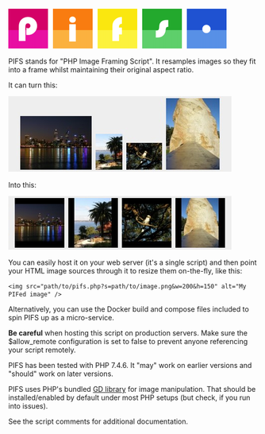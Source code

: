 ![PIFS](docs/images/logo.gif)

PIFS stands for "PHP Image Framing Script". It resamples images so they fit into a frame whilst maintaining their original aspect ratio.

It can turn this:

![Images of different sizes](docs/images/pifs_f.jpg)

Into this:

![Images framed using PIFS](docs/images/pifs_t.jpg)

You can easily host it on your web server (it's a single script) and then point your HTML image sources through it to resize them on-the-fly, like this:

```
<img src="path/to/pifs.php?s=path/to/image.png&w=200&h=150" alt="My PIFed image" />
```

Alternatively, you can use the Docker build and compose files included to spin PIFS up as a micro-service.

**Be careful** when hosting this script on production servers. Make sure the $allow_remote configuration is set to false to prevent anyone referencing your script remotely.

PIFS has been tested with PHP 7.4.6. It "may" work on earlier versions and "should" work on later versions.

PIFS uses PHP's bundled [GD library](https://www.php.net/manual/en/book.image.php) for image manipulation. That should be installed/enabled by default under most PHP setups (but check, if you run into issues).

See the script comments for additional documentation.